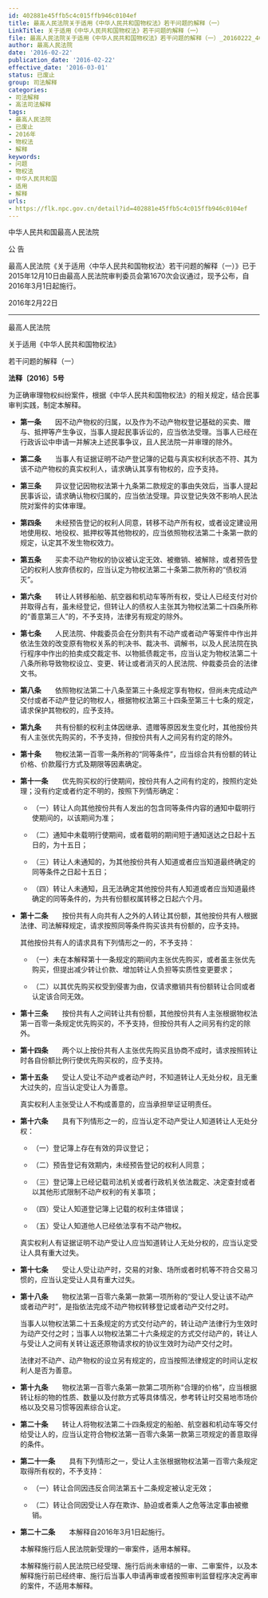 ```yaml
---
id: 402881e45ffb5c4c015ffb946c0104ef
title: 最高人民法院关于适用《中华人民共和国物权法》若干问题的解释（一）
LinkTitle: 关于适用《中华人民共和国物权法》若干问题的解释（一）
file: 最高人民法院关于适用《中华人民共和国物权法》若干问题的解释（一）_20160222_402881e45ffb5c4c015ffb946c0104ef.docx
author: 最高人民法院
date: '2016-02-22'
publication_date: '2016-02-22'
effective_date: '2016-03-01'
status: 已废止
group: 司法解释
categories:
- 司法解释
- 高法司法解释
tags:
- 最高人民法院
- 已废止
- 2016年
- 物权法
- 解释
keywords:
- 问题
- 物权法
- 中华人民共和国
- 适用
- 解释
urls:
- https://flk.npc.gov.cn/detail?id=402881e45ffb5c4c015ffb946c0104ef
---
```


中华人民共和国最高人民法院

公 告

最高人民法院《关于适用〈中华人民共和国物权法〉若干问题的解释（一）》已于2015年12月10日由最高人民法院审判委员会第1670次会议通过，现予公布，自2016年3月1日起施行。

2016年2月22日

---

最高人民法院

关于适用《中华人民共和国物权法》

若干问题的解释（一）

**法释〔2016〕5号**

为正确审理物权纠纷案件，根据《中华人民共和国物权法》的相关规定，结合民事审判实践，制定本解释。

- **第一条**　　因不动产物权的归属，以及作为不动产物权登记基础的买卖、赠与、抵押等产生争议，当事人提起民事诉讼的，应当依法受理。当事人已经在行政诉讼中申请一并解决上述民事争议，且人民法院一并审理的除外。

- **第二条**　　当事人有证据证明不动产登记簿的记载与真实权利状态不符、其为该不动产物权的真实权利人，请求确认其享有物权的，应予支持。

- **第三条**　　异议登记因物权法第十九条第二款规定的事由失效后，当事人提起民事诉讼，请求确认物权归属的，应当依法受理。异议登记失效不影响人民法院对案件的实体审理。

- **第四条**　　未经预告登记的权利人同意，转移不动产所有权，或者设定建设用地使用权、地役权、抵押权等其他物权的，应当依照物权法第二十条第一款的规定，认定其不发生物权效力。

- **第五条**　　买卖不动产物权的协议被认定无效、被撤销、被解除，或者预告登记的权利人放弃债权的，应当认定为物权法第二十条第二款所称的“债权消灭”。

- **第六条**　　转让人转移船舶、航空器和机动车等所有权，受让人已经支付对价并取得占有，虽未经登记，但转让人的债权人主张其为物权法第二十四条所称的“善意第三人”的，不予支持，法律另有规定的除外。

- **第七条**　　人民法院、仲裁委员会在分割共有不动产或者动产等案件中作出并依法生效的改变原有物权关系的判决书、裁决书、调解书，以及人民法院在执行程序中作出的拍卖成交裁定书、以物抵债裁定书，应当认定为物权法第二十八条所称导致物权设立、变更、转让或者消灭的人民法院、仲裁委员会的法律文书。

- **第八条**　　依照物权法第二十八条至第三十条规定享有物权，但尚未完成动产交付或者不动产登记的物权人，根据物权法第三十四条至第三十七条的规定，请求保护其物权的，应予支持。

- **第九条**　　共有份额的权利主体因继承、遗赠等原因发生变化时，其他按份共有人主张优先购买的，不予支持，但按份共有人之间另有约定的除外。

- **第十条**　　物权法第一百零一条所称的“同等条件”，应当综合共有份额的转让价格、价款履行方式及期限等因素确定。

- **第十一条**　　优先购买权的行使期间，按份共有人之间有约定的，按照约定处理；没有约定或者约定不明的，按照下列情形确定：

  - （一）转让人向其他按份共有人发出的包含同等条件内容的通知中载明行使期间的，以该期间为准；

  - （二）通知中未载明行使期间，或者载明的期间短于通知送达之日起十五日的，为十五日；

  - （三）转让人未通知的，为其他按份共有人知道或者应当知道最终确定的同等条件之日起十五日；

  - （四）转让人未通知，且无法确定其他按份共有人知道或者应当知道最终确定的同等条件的，为共有份额权属转移之日起六个月。

- **第十二条**　　按份共有人向共有人之外的人转让其份额，其他按份共有人根据法律、司法解释规定，请求按照同等条件购买该共有份额的，应予支持。

  其他按份共有人的请求具有下列情形之一的，不予支持：

  - （一）未在本解释第十一条规定的期间内主张优先购买，或者虽主张优先购买，但提出减少转让价款、增加转让人负担等实质性变更要求；

  - （二）以其优先购买权受到侵害为由，仅请求撤销共有份额转让合同或者认定该合同无效。

- **第十三条**　　按份共有人之间转让共有份额，其他按份共有人主张根据物权法第一百零一条规定优先购买的，不予支持，但按份共有人之间另有约定的除外。

- **第十四条**　　两个以上按份共有人主张优先购买且协商不成时，请求按照转让时各自份额比例行使优先购买权的，应予支持。

- **第十五条**　　受让人受让不动产或者动产时，不知道转让人无处分权，且无重大过失的，应当认定受让人为善意。

  真实权利人主张受让人不构成善意的，应当承担举证证明责任。

- **第十六条**　　具有下列情形之一的，应当认定不动产受让人知道转让人无处分权：

  - （一）登记簿上存在有效的异议登记；

  - （二）预告登记有效期内，未经预告登记的权利人同意；

  - （三）登记簿上已经记载司法机关或者行政机关依法裁定、决定查封或者以其他形式限制不动产权利的有关事项；

  - （四）受让人知道登记簿上记载的权利主体错误；

  - （五）受让人知道他人已经依法享有不动产物权。

  真实权利人有证据证明不动产受让人应当知道转让人无处分权的，应当认定受让人具有重大过失。

- **第十七条**　　受让人受让动产时，交易的对象、场所或者时机等不符合交易习惯的，应当认定受让人具有重大过失。

- **第十八条**　　物权法第一百零六条第一款第一项所称的“受让人受让该不动产或者动产时”，是指依法完成不动产物权转移登记或者动产交付之时。

  当事人以物权法第二十五条规定的方式交付动产的，转让动产法律行为生效时为动产交付之时；当事人以物权法第二十六条规定的方式交付动产的，转让人与受让人之间有关转让返还原物请求权的协议生效时为动产交付之时。

  法律对不动产、动产物权的设立另有规定的，应当按照法律规定的时间认定权利人是否为善意。

- **第十九条**　　物权法第一百零六条第一款第二项所称“合理的价格”，应当根据转让标的物的性质、数量以及付款方式等具体情况，参考转让时交易地市场价格以及交易习惯等因素综合认定。

- **第二十条**　　转让人将物权法第二十四条规定的船舶、航空器和机动车等交付给受让人的，应当认定符合物权法第一百零六条第一款第三项规定的善意取得的条件。

- **第二十一条**　　具有下列情形之一，受让人主张根据物权法第一百零六条规定取得所有权的，不予支持：

  - （一）转让合同因违反合同法第五十二条规定被认定无效；

  - （二）转让合同因受让人存在欺诈、胁迫或者乘人之危等法定事由被撤销。

- **第二十二条**　　本解释自2016年3月1日起施行。

  本解释施行后人民法院新受理的一审案件，适用本解释。

  本解释施行前人民法院已经受理、施行后尚未审结的一审、二审案件，以及本解释施行前已经终审、施行后当事人申请再审或者按照审判监督程序决定再审的案件，不适用本解释。
